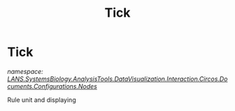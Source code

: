 ﻿---
title: Tick
---

# Tick
_namespace: [LANS.SystemsBiology.AnalysisTools.DataVisualization.Interaction.Circos.Documents.Configurations.Nodes](N-LANS.SystemsBiology.AnalysisTools.DataVisualization.Interaction.Circos.Documents.Configurations.Nodes.html)_

Rule unit and displaying




